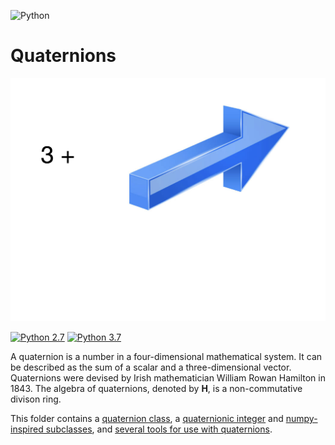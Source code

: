 ![Python](https://img.shields.io/badge/python-3670A0?style=for-the-badge&logo=python&logoColor=ffdd54)
# Quaternions
![](https://github.com/dbh2100/python/blob/main/quaternion/images/quaternion_pictorial_representation.jpeg)

[![Python 2.7](https://img.shields.io/badge/python-2.7-green.svg)](https://www.python.org/downloads/release/python-270/)
[![Python 3.7](https://img.shields.io/badge/python-3.7-blue.svg)](https://www.python.org/downloads/release/python-370/)

A quaternion is a number in a four-dimensional mathematical system.  It can be described as the sum of a scalar and a three-dimensional vector.  Quaternions were devised by Irish mathematician William Rowan Hamilton in 1843.  The algebra of quaternions, denoted by <b>H</b>, is a non-commutative divison ring.

This folder contains a [quaternion class](https://github.com/dbh2100/python/blob/main/quaternion/quaternion.py), a [quaternionic integer](https://github.com/dbh2100/python/blob/main/quaternion/quaternionic_integer.py) and [numpy-inspired subclasses](https://github.com/dbh2100/python/blob/main/quaternion/quaternion_numpy.py), and [several tools for use with quaternions](https://github.com/dbh2100/python/tree/main/quaternion/utils).
